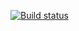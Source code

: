 
[![Build status](https://ci.appveyor.com/api/projects/status/s4pofobprcud46re/branch/main?svg=true)](https://ci.appveyor.com/project/realzyryan/patterns-1/branch/main)
